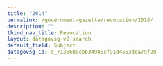 ```yaml
---
title: "2014"
permalink: /government-gazette/revocation/2014/
description: ""
third_nav_title: Revocation
layout: datagovsg-v2-search
default_field: Subject
datagovsg-id: d_7136688cbb34946cf91d4553dca79f2d
---
```

